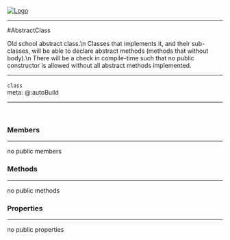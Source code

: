 
[![Logo](../../../images/logo.png)](../../../api/index.html)

---



#AbstractClass

Old school abstract class.\n	Classes that implements it, and their sub-classes, will be able to declare abstract methods (methods that without body).\n	There will be a check in compile-time such that no public constructor is allowed without all abstract methods implemented.

---

`class`
<span class="meta">
<br/>meta: @:autoBuild
</span>


---

&nbsp;
&nbsp;

<h3>Members</h3> <hr/>no public members

<h3>Methods</h3> <hr/>no public methods

<h3>Properties</h3> <hr/>no public properties

&nbsp;
&nbsp;
&nbsp;